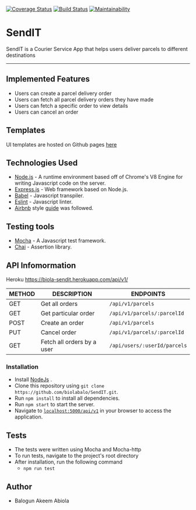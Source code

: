 [![Coverage Status](https://coveralls.io/repos/github/biolabalo/SendIT/badge.svg?branch=develop)](https://coveralls.io/github/biolabalo/SendIT?branch=develop)
[![Build Status](https://travis-ci.org/biolabalo/SendIT.svg?branch=develop)](https://travis-ci.org/biolabalo/SendIT)
[![Maintainability](https://api.codeclimate.com/v1/badges/b1448592b95dc873c5bf/maintainability)](https://codeclimate.com/github/biolabalo/SendIT/maintainability)
# SendIT
SendIT is a Courier Service App that helps users deliver parcels to different destinations

---
## Implemented Features
* Users can create a parcel delivery order
* Users can fetch all parcel delivery orders they have made
* Users can fetch a specific order to view details
* Users can cancel an order

## Templates
UI templates are hosted on Github pages [here](https://biolabalo.github.io/SendIT/UI/)

## Technologies Used
* [Node.js](https://nodejs.org) - A runtime environment based off of Chrome's V8 Engine for writing Javascript code on the server.
* [Express.js](https://expressjs.com) - Web framework based on Node.js.
* [Babel](https://babeljs.io) - Javascript transpiler.
* [Eslint](https://eslint.org/) - Javascript linter. 
* [Airbnb](https://www.npmjs.com/package/eslint-config-airbnb) style [guide](https://github.com/airbnb/javascript) was followed.

## Testing tools
* [Mocha](https://mochajs.org/) - A Javascript test framework.
* [Chai](http://chaijs.com) - Assertion library.


## API Infomormation
   Heroku https://biola-sendit.herokuapp.com/api/v1/

  | METHOD  | DESCRIPTION                  |             ENDPOINTS                                |
  | --------| -------------                |          -------------------------------             |
  | GET     | Get all orders               |      `/api/v1/parcels`                               |
  | GET     | Get particular order         |    `/api/v1/parcels/:parcelId`                       |
  | POST    | Create an order              |    `/api/v1/parcels`                                 |
  | PUT     | Cancel order                 |     `/api/v1/parcels/:parcelId`                      | 
  | GET     | Fetch all orders by a user   |     `/api/users/:userId/parcels`                     | 

### Installation
* Install [NodeJs](https://nodejs.org/en/download/) .
* Clone this repository using `git clone https://github.com/biolabalo/SendIT.git`.
* Run `npm install` to install all dependencies.
* Run `npm start` to start the server.
* Navigate to [`localhost:5000/api/v1`](localhost:3000/api/v1) in your browser to access the application.

## Tests

* The tests were written using Mocha and Mocha-http
* To run tests, navigate to the project's root directory
* After installation, run the following command
    - `npm run test`
    
## Author
* Balogun Akeem Abiola 